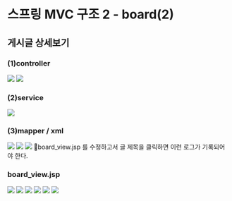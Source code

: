# 스프링 MVC 구조 2 - board(2)
## 게시글 상세보기
### (1)controller
![](../image/Pasted%20image%2020240422092015.png)
![](../image/Pasted%20image%2020240422093025.png)


### (2)service
![](../image/Pasted%20image%2020240422093740.png)


### (3)mapper / xml
![](../image/Pasted%20image%2020240422094009.png)
![](../image/Pasted%20image%2020240422094214.png)
![](../image/Pasted%20image%2020240422094840.png)
📌board_view.jsp 를 수정하고서 글 제목을 클릭하면 이런 로그가 기록되어야 한다.

### board_view.jsp
![](../image/Pasted%20image%2020240422100500.png)
![](../image/Pasted%20image%2020240422101357.png)
![](../image/Pasted%20image%2020240422102117.png)
![](../image/Pasted%20image%2020240422102530.png)
![](../image/Pasted%20image%2020240422102729.png)
![](../image/Pasted%20image%2020240422103242.png)
